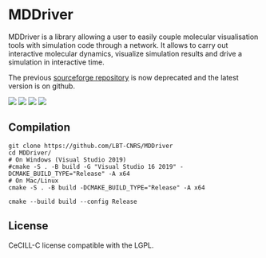 # MDDriver

MDDriver is a library allowing a user to easily couple molecular visualisation tools with simulation code through a network. It allows to carry out interactive molecular dynamics, visualize simulation results and drive a simulation in interactive time.

The previous [sourceforge repository](https://sourceforge.net/projects/mddriver/) is now deprecated and the latest version is on github.

[![](https://img.youtube.com/vi/tHGXYcgRqc8/0.jpg)](https://www.youtube-nocookie.com/embed/tHGXYcgRqc8)
![](https://a.fsdn.com/con/app/proj/mddriver/screenshots/page16-1008-full.jpg/245/183/1.5)
![](https://a.fsdn.com/con/app/proj/mddriver/screenshots/page16-1000-full.jpg/245/183/1.5)
![](https://a.fsdn.com/con/app/proj/mddriver/screenshots/page16-1004-full.jpg/245/183/1.5)

## Compilation

```
git clone https://github.com/LBT-CNRS/MDDriver
cd MDDriver/
# On Windows (Visual Studio 2019)
#cmake -S . -B build -G "Visual Studio 16 2019" -DCMAKE_BUILD_TYPE="Release" -A x64
# On Mac/Linux
cmake -S . -B build -DCMAKE_BUILD_TYPE="Release" -A x64

cmake --build build --config Release
```

## License

CeCILL-C license compatible with the LGPL.

